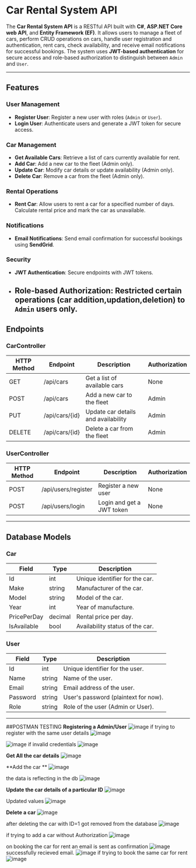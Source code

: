 # Car Rental System API

The **Car Rental System API** is a RESTful API built with **C#**, **ASP.NET Core web API**, and **Entity Framework (EF)**.
It allows users to manage a fleet of cars, perform CRUD operations on cars, handle user registration and authentication, rent cars, check availability, and receive email notifications for successful bookings. 
The system uses **JWT-based authentication** for secure access and role-based authorization to distinguish between `Admin` and `User`.

---

## Features
### User Management
- **Register User**: Register a new user with roles (`Admin` or `User`).
- **Login User**: Authenticate users and generate a JWT token for secure access.
  
### Car Management
- **Get Available Cars**: Retrieve a list of cars currently available for rent.
- **Add Car**: Add a new car to the fleet (Admin only).
- **Update Car**: Modify car details or update availability (Admin only).
- **Delete Car**: Remove a car from the fleet (Admin only).

### Rental Operations
- **Rent Car**: Allow users to rent a car for a specified number of days. Calculate rental price and mark the car as unavailable.

### Notifications
- **Email Notifications**: Send email confirmation for successful bookings using **SendGrid**.

### Security
- **JWT Authentication**: Secure endpoints with JWT tokens.
- **Role-based Authorization**: Restricted certain operations (car addition,updation,deletion) to `Admin` users only.
  ---

## Endpoints

### CarController

| HTTP Method | Endpoint         | Description                           | Authorization |
|-------------|------------------|---------------------------------------|---------------|
| GET       | /api/cars      | Get a list of available cars          | None          |
| POST      | /api/cars      | Add a new car to the fleet            | Admin         |
| PUT       | /api/cars/{id} | Update car details and availability   | Admin         |
| DELETE    | /api/cars/{id} | Delete a car from the fleet           | Admin         |

### UserController

| HTTP Method | Endpoint               | Description                                | Authorization |
|-------------|------------------------|--------------------------------------------|---------------|
| POST      | /api/users/register  | Register a new user                        | None          |
| POST      | /api/users/login     | Login and get a JWT token                  | None          |

---

## Database Models

### Car
| Field          | Type         | Description                          |
|----------------|--------------|--------------------------------------|
| Id           | int        | Unique identifier for the car.       |
| Make         | string     | Manufacturer of the car.             |
| Model        | string     | Model of the car.                    |
| Year         | int        | Year of manufacture.                 |
| PricePerDay  | decimal    | Rental price per day.                |
| IsAvailable  | bool       | Availability status of the car.      |

### User
| Field          | Type         | Description                          |
|----------------|--------------|--------------------------------------|
| Id           | int        | Unique identifier for the user.      |
| Name         | string     | Name of the user.                    |
| Email        | string     | Email address of the user.           |
| Password     | string     | User's password (plaintext for now). |
| Role         | string     | Role of the user (Admin or User).|

---
##POSTMAN TESTING
**Registering a Admin/User**
![image](https://github.com/user-attachments/assets/03fb1239-c20f-4244-9b82-406af6021085)
if trying to register with the same user details
![image](https://github.com/user-attachments/assets/59207c97-26f0-44df-b3e8-b6c876f57a48)

![image](https://github.com/user-attachments/assets/3ab1b642-f9a8-4416-8de7-c22cbfe72692)
if invalid credentials
![image](https://github.com/user-attachments/assets/c0ab8673-b156-47a8-83a0-8fdc7d1cce21)

**Get All the car details**
![image](https://github.com/user-attachments/assets/b7ae5877-3001-458a-8f1c-9d9b5a48c4d7)

**Add the car **
![image](https://github.com/user-attachments/assets/548f389f-8cff-430e-bfe0-4085cd1ccca0)

the data is reflecting in the db
![image](https://github.com/user-attachments/assets/ecae5b08-45ff-487a-9c69-980a1670d187)


**Update the car details of a particular ID**
![image](https://github.com/user-attachments/assets/7ffba52e-16a2-44c4-ac6f-f67ed2ab0341)

Updated values
![image](https://github.com/user-attachments/assets/0ff49132-8118-476e-a95f-51c46f97a4f5)

**Delete a car**
![image](https://github.com/user-attachments/assets/2bd5f0ee-03f0-4ae0-a499-986b3ce431bc)

after deleting the car with ID=1 got removed from the database
![image](https://github.com/user-attachments/assets/8754d82c-37a7-41e8-a127-974bfbddd9e6)

if trying to add a car without Authorization
![image](https://github.com/user-attachments/assets/0e0655f5-ec58-4ecf-89df-d7538eb37bae)

on booking the car for rent an email is sent as confirmation 
![image](https://github.com/user-attachments/assets/694f3ce9-af4a-4c86-9df4-d7891ffd4182)
successfully recieved email.
![image](https://github.com/user-attachments/assets/1d9816ff-f4f0-4c6d-b2fd-d081b696838d)
if trying to book the same car for rent 
![image](https://github.com/user-attachments/assets/ac3db3dd-f407-4164-a034-20a51a79d8d6)


